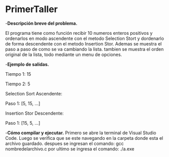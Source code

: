 # PrimerTaller

-**Descripción breve del problema.**

El programa tiene como función recibir 10 numeros enteros positivos y ordenarlos en modo ascendente con el metodo Selection Stort y dordenarlo de forma descendente con el metodo Insertion Stor. Ademas se muestra el paso a paso de como se va cambiando la lista. tambien se muestra el orden original de la lista, todo mediante un menu de opciones.

-**Ejemplo de salidas.**

Tiempo 1: 15

Tiempo 2: 5

Selection Sort Ascendente:

Paso 1: [5, 15, ...]

Insertion Stor Descendente:

Paso 1: [15, 5, ...]

-**Cómo compilar y ejecutar.**
Primero se abre la terminal de Visual Studio Code. Luego se verifica que se este navegando en la carpeta donde esta el archivo guardado.
despues se ingresan el comando: gcc nombredelarchivo.c
por ultimo se ingresa el comando: ./a.exe


